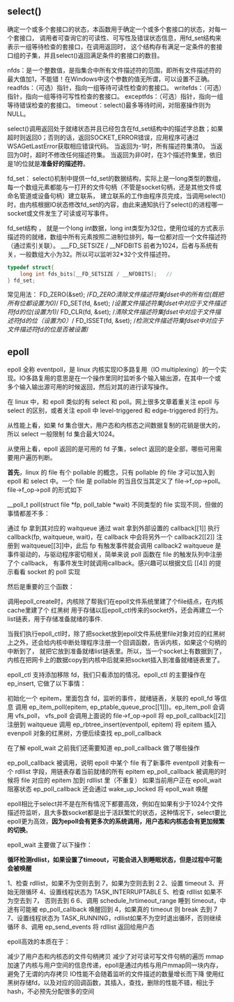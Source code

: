 ## select()

确定一个或多个套接口的状态，本函数用于确定一个或多个套接口的状态，对每一个套接口，
调用者可查询它的可读性、可写性及错误状态信息，用fd_set结构来表示一组等待检查的套接口，在调用返回时，
这个结构存有满足一定条件的套接口组的子集，并且select()返回满足条件的套接口的数目。

nfds：是一个整数值，是指集合中所有文件描述符的范围，即所有文件描述符的最大值加1，不能错！在Windows中这个参数的值无所谓，可以设置不正确。
readfds：（可选）指针，指向一组等待可读性检查的套接口。
writefds：（可选）指针，指向一组等待可写性检查的套接口。
exceptfds：（可选）指针，指向一组等待错误检查的套接口。
timeout：select()最多等待时间，对阻塞操作则为NULL。

select()调用返回处于就绪状态并且已经包含在fd_set结构中的描述字总数；如果超时则返回0；否则的话，返回SOCKET_ERROR错误，应用程序可通过WSAGetLastError获取相应错误代码。
当返回为-1时，所有描述符集清0。
当返回为0时，超时不修改任何描述符集。
当返回为非0时，在3个描述符集里，依旧是1的位就是**准备好的描述符**。

fd_set：
select()机制中提供一fd_set的数据结构，实际上是一long类型的数组，每一个数组元素都能与一打开的文件句柄（不管是socket句柄，还是其他文件或命名管道或设备句柄）建立联系，
建立联系的工作由程序员完成，当调用select()时，由内核根据IO状态修改fd_set的内容，由此来通知执行了select()的进程哪一socket或文件发生了可读或可写事件。

fd_set结构 ， 就是一个long int数据，long int类型为32位，使用位域的方式表示描述符的就绪，数组中所有元素按照二进制位排列，每一位都对应一个文件描述符（通过索引关联）。
___FD_SETSIZE / __NFDBITS 前者为1024，后者与系统有关，一般数组大小为32。所以可以监听32*32个文件描述符。

```c++
typedef struct{
    long int fds_bits[__FD_SETSIZE / __NFDBITS];   //
} fd_set;
```

常见用法：
FD_ZERO(&set); /*FD_ZERO清除文件描述符集fdset中的所有位(既把所有位都设置为0)*/
FD_SET(fd, &set); /*设置文件描述符集fdset中对应于文件描述符fd的位(设置为1)*/
FD_CLR(fd, &set); /*清除文件描述符集fdset中对应于文件描述符fd的位（设置为0）*/
FD_ISSET(fd, &set); /*检测文件描述符集fdset中对应于文件描述符fd的位是否被设置*/

## epoll

epoll 全称 eventpoll，是 linux 内核实现IO多路复用（IO multiplexing）的一个实现。IO多路复用的意思是在一个操作里同时监听多个输入输出源，在其中一个或多个输入输出源可用的时候返回，然后对其的进行读写操作。

在 linux 中，和 epoll 类似的有 select 和 poll。网上很多文章着重关注 epoll 与 select 的区别，或者关注 epoll 中 level-triggered 和 edge-triggered 的行为。

从性能上看，如果 fd 集合很大，用户态和内核态之间数据复制的花销是很大的，所以 select 一般限制 fd 集合最大1024。

从使用上看，epoll 返回的是可用的 fd 子集，select 返回的是全部，哪些可用需要用户遍历判断。


**首先**，linux 的 file 有个 pollable 的概念，只有 pollable 的 file 才可以加入到 epoll 和 select 中。一个 file 是 pollable 的当且仅当其定义了 file->f_op->poll。file->f_op->poll 的形式如下

__poll_t poll(struct file *fp, poll_table *wait)
不同类型的 file 实现不同，但做的事情都差不多：

通过 fp 拿到其对应的 waitqueue
通过 wait 拿到外部设置的 callback[[1]]
执行 callback(fp, waitqueue, wait)，在 callback 中会将另外一个 callback2[[2]] 注册到 waitqueue[[3]]中，此后 fp 有触发事件就会调用 callback2
waitqueue 是事件驱动的，与驱动程序密切相关，简单来说 poll 函数在 file 的触发队列中注册了个 callback， 有事件发生时就调用callback。感兴趣可以根据文后 [[4]] 的提示看看 socket 的 poll 实现

然后是重要的三个函数：

调用epoll_create时，内核除了帮我们在epoll文件系统里建了个file结点，在内核cache里建了个 红黑树 用于存储以后epoll_ctl传来的socket外，还会再建立一个list链表，用于存储准备就绪的事件.


当我们执行epoll_ctl时，除了把socket放到epoll文件系统里file对象对应的红黑树上之外，还会给内核中断处理程序注册一个回调函数，告诉内核，如果这个句柄的中断到了，
就把它放到准备就绪list链表里。所以，当一个socket上有数据到了，内核在把网卡上的数据copy到内核中后就来把socket插入到准备就绪链表里了。

epoll_ctl 支持添加移除 fd，我们只看添加的情况。epoll_ctl 的主要操作在 ep_insert, 它做了以下事情：

初始化一个 epitem，里面包含 fd，监听的事件，就绪链表，关联的 epoll_fd 等信息
调用 ep_item_poll(epitem, ep_ptable_queue_proc[[1]])。ep_item_poll 会调用 vfs_poll， vfs_poll 会调用上面说的 file->f_op->poll 将 ep_poll_callback[[2]] 注册到 waitqueue
调用 ep_rbtree_insert(eventpoll, epitem) 将 epitem 插入 evenpoll 对象的红黑树，方便后续查找
ep_poll_callback

在了解 epoll_wait 之前我们还需要知道 ep_poll_callback 做了哪些操作

ep_poll_callback 被调用，说明 epoll 中某个 file 有了新事件
eventpoll 对象有一个 rdllist 字段，用链表存着当前就绪的所有 epitem
ep_poll_callback 被调用的时候将 file 对应的 epitem 加到 rdllist 里（不重复）
如果当前用户正在 epoll_wait 阻塞状态 ep_poll_callback 还会通过 wake_up_locked 将 epoll_wait 唤醒


epoll相比于select并不是在所有情况下都要高效，例如在如果有少于1024个文件描述符监听，且大多数socket都是出于活跃繁忙的状态，这种情况下，select要比epoll更为高效，**因为epoll会有更多次的系统调用，用户态和内核态会有更加频繁的切换**。

epoll_wait 主要做了以下操作：

**循环检测rdlist，如果设置了timeout，可能会进入到睡眠状态，但是过程中可能会被唤醒**

1、检查 rdllist，如果不为空则去到 7，如果为空则去到 2
2、设置 timeout
3、开始无限循环
4、设置线程状态为 TASK_INTERRUPTABLE 
5、检查 rdllist 如果不为空去到 7， 否则去到 6
6、调用 schedule_hrtimeout_range 睡到 timeout，中途有可能被 ep_poll_callback 唤醒回到 4，如果真的 timeout 则 break 去到 7
7、设置线程状态为 TASK_RUNNING，rdllist如果不为空时退出循环，否则继续循环
8、调用 ep_send_events 将 rdllist 返回给用户态


epoll高效的本质在于：

减少了用户态和内核态的文件句柄拷贝
减少了对可读可写文件句柄的遍历
mmap 加速了内核与用户空间的信息传递，epoll是通过内核与用户mmap同一块内存，避免了无谓的内存拷贝
IO性能不会随着监听的文件描述的数量增长而下降
使用红黑树存储fd，以及对应的回调函数，其插入，查找，删除的性能不错，相比于hash，不必预先分配很多的空间

